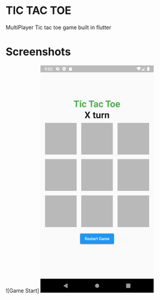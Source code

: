 # TIC TAC TOE 
 MultiPlayer Tic tac toe game built in flutter 
 
 # Screenshots

![Game Start] <img src="https://github.com/prasadarbad/TIC-TAC-TOE/blob/main/screenshots/Screenshot_1657942355.png" height= "600"/>

